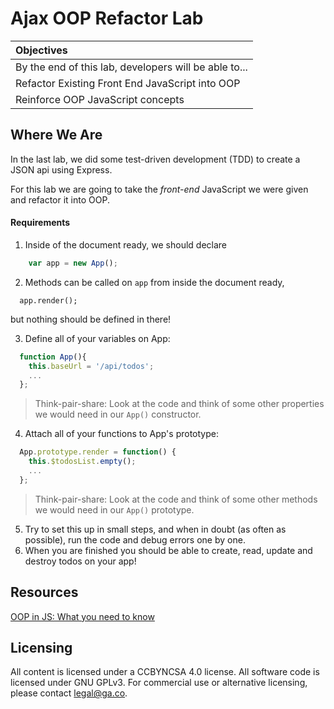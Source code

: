 # Ajax OOP Refactor Lab

| Objectives |
| :--- |
|By the end of this lab, developers will be able to...|
| Refactor Existing Front End JavaScript into OOP |
| Reinforce OOP JavaScript concepts |

## Where We Are

In the last lab, we did some test-driven development (TDD) to create a JSON api using Express.

For this lab we are going to take the *front-end* JavaScript we were given and refactor it into OOP.

#### Requirements

1. Inside of the document ready, we should declare

  ```js
      var app = new App();
  ```

2. Methods can be called on `app` from inside the document ready,

  ```
    app.render();
  ```
 but nothing should be defined in there!

3. Define all of your variables on App:
  ```js
    function App(){
      this.baseUrl = '/api/todos';
      ...
    };
  ```
>Think-pair-share: Look at the code and think of some other properties we would need in our ```App()``` constructor.

4. Attach all of your functions to App's prototype:
  ```js
    App.prototype.render = function() {
      this.$todosList.empty();
      ...
    };
  ```
>Think-pair-share: Look at the code and think of some other methods we would need in our ```App()``` prototype.

5. Try to set this up in small steps, and when in doubt (as often as possible), run the code and debug errors one by one.
6. When you are finished you should be able to create, read, update and destroy todos on your app!

## Resources
[OOP in JS: What you need to know](http://javascriptissexy.com/oop-in-javascript-what-you-need-to-know/)

## Licensing
All content is licensed under a CC­BY­NC­SA 4.0 license.
All software code is licensed under GNU GPLv3. For commercial use or alternative licensing, please contact legal@ga.co.

